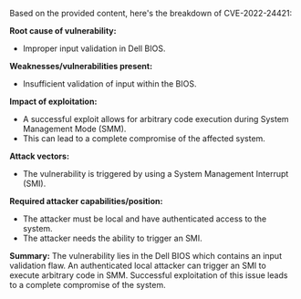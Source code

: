 Based on the provided content, here's the breakdown of CVE-2022-24421:

**Root cause of vulnerability:**
- Improper input validation in Dell BIOS.

**Weaknesses/vulnerabilities present:**
- Insufficient validation of input within the BIOS.

**Impact of exploitation:**
- A successful exploit allows for arbitrary code execution during System Management Mode (SMM).
- This can lead to a complete compromise of the affected system.

**Attack vectors:**
- The vulnerability is triggered by using a System Management Interrupt (SMI).

**Required attacker capabilities/position:**
- The attacker must be local and have authenticated access to the system.
- The attacker needs the ability to trigger an SMI.

**Summary:**
The vulnerability lies in the Dell BIOS which contains an input validation flaw. An authenticated local attacker can trigger an SMI to execute arbitrary code in SMM. Successful exploitation of this issue leads to a complete compromise of the system.
